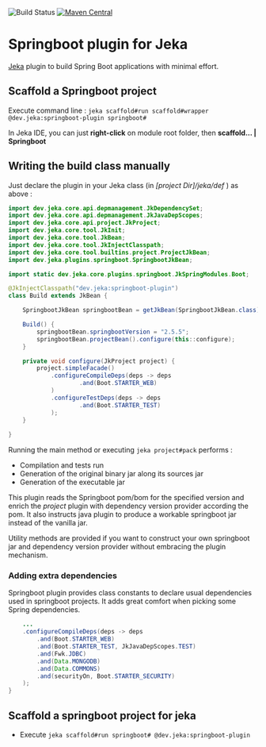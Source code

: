 ![Build Status](https://github.com/jerkar/springboot-plugin/actions/workflows/push-master.yml/badge.svg)
[![Maven Central](https://img.shields.io/maven-central/v/dev.jeka/springboot-plugin.svg?label=Maven%20Central)](https://search.maven.org/search?q=g:%22dev.jeka22%20AND%20a:%22springboot-plugin%22)

# Springboot plugin for Jeka

[Jeka](https://jeka.dev) plugin to build Spring Boot applications with minimal effort. <br/>

## Scaffold a Springboot project

Execute command line : `jeka scaffold#run scaffold#wrapper @dev.jeka:springboot-plugin springboot#` 

In Jeka IDE, you can just __right-click__ on module root folder, then __scaffold... | Springboot__

## Writing the build class manually

Just declare the plugin in your Jeka class (in _[project Dir]/jeka/def_ ) as above :

```java
import dev.jeka.core.api.depmanagement.JkDependencySet;
import dev.jeka.core.api.depmanagement.JkJavaDepScopes;
import dev.jeka.core.api.project.JkProject;
import dev.jeka.core.tool.JkInit;
import dev.jeka.core.tool.JkBean;
import dev.jeka.core.tool.JkInjectClasspath;
import dev.jeka.core.tool.builtins.project.ProjectJkBean;
import dev.jeka.plugins.springboot.SpringbootJkBean;

import static dev.jeka.core.plugins.springboot.JkSpringModules.Boot;

@JkInjectClasspath("dev.jeka:springboot-plugin")
class Build extends JkBean {

    SpringbootJkBean springbootBean = getJkBean(SpringbootJkBean.class);

    Build() {
        springbootBean.springbootVersion = "2.5.5";
        springbootBean.projectBean().configure(this::configure);
    }

    private void configure(JkProject project) {
        project.simpleFacade()
            .configureCompileDeps(deps -> deps
                    .and(Boot.STARTER_WEB)
            )
            .configureTestDeps(deps -> deps
                    .and(Boot.STARTER_TEST)
            );
    }
    
}
```


Running the main method or executing `jeka project#pack` performs :

* Compilation and tests run
* Generation of the original binary jar along its sources jar
* Generation of the executable jar

This plugin reads the Springboot pom/bom for the specified version and enrich the _project_ plugin with dependency version provider according the pom. It also instructs java plugin to produce a workable springboot jar instead of the vanilla jar. 

Utility methods are provided if you want to construct your own springboot jar and dependency version provider without embracing the plugin mechanism.

### Adding extra dependencies
 
Springboot plugin provides class constants to declare usual dependencies used in springboot projects. 
It adds great comfort when picking some Spring dependencies.
 
```java
    ...
    .configureCompileDeps(deps -> deps
        .and(Boot.STARTER_WEB)
        .and(Boot.STARTER_TEST, JkJavaDepScopes.TEST)
        .and(Fwk.JDBC)
        .and(Data.MONGODB)
        .and(Data.COMMONS)
        .and(securityOn, Boot.STARTER_SECURITY)    		  
    );    
}
```

## Scaffold a springboot project for jeka

* Execute `jeka scaffold#run springboot# @dev.jeka:springboot-plugin`
